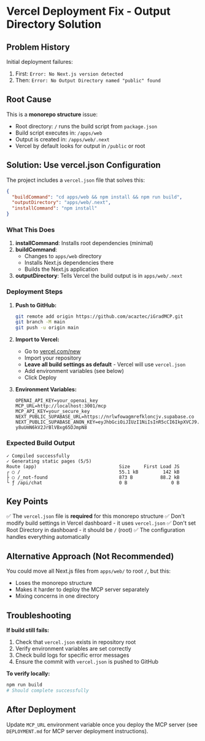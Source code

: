 # Vercel Deployment Fix - Output Directory Solution

## Problem History

Initial deployment failures:
1. First: `Error: No Next.js version detected`
2. Then: `Error: No Output Directory named "public" found`

## Root Cause

This is a **monorepo structure** issue:
- Root directory: `/` runs the build script from `package.json`
- Build script executes in: `/apps/web`
- Output is created in: `/apps/web/.next`
- Vercel by default looks for output in `/public` or root

## Solution: Use vercel.json Configuration

The project includes a `vercel.json` file that solves this:

```json
{
  "buildCommand": "cd apps/web && npm install && npm run build",
  "outputDirectory": "apps/web/.next",
  "installCommand": "npm install"
}
```

### What This Does

1. **installCommand**: Installs root dependencies (minimal)
2. **buildCommand**:
   - Changes to `apps/web` directory
   - Installs Next.js dependencies there
   - Builds the Next.js application
3. **outputDirectory**: Tells Vercel the build output is in `apps/web/.next`

### Deployment Steps

1. **Push to GitHub:**
   ```bash
   git remote add origin https://github.com/acaztec/iGradMCP.git
   git branch -M main
   git push -u origin main
   ```

2. **Import to Vercel:**
   - Go to [vercel.com/new](https://vercel.com/new)
   - Import your repository
   - **Leave all build settings as default** - Vercel will use `vercel.json`
   - Add environment variables (see below)
   - Click Deploy

3. **Environment Variables:**
   ```
   OPENAI_API_KEY=your_openai_key
   MCP_URL=http://localhost:3001/mcp
   MCP_API_KEY=your_secure_key
   NEXT_PUBLIC_SUPABASE_URL=https://nrlwfowagmrefkloncjv.supabase.co
   NEXT_PUBLIC_SUPABASE_ANON_KEY=eyJhbGciOiJIUzI1NiIsInR5cCI6IkpXVCJ9.eyJpc3MiOiJzdXBhYmFzZSIsInJlZiI6Im5ybHdmb3dhZ21yZWZrbG9uY2p2Iiwicm9sZSI6ImFub24iLCJpYXQiOjE3NTk1MTg2MzAsImV4cCI6MjA3NTA5NDYzMH0.eO2DEhcyQALSqFgF-y8uUmN6kV2JrBlVBxg65DJmpN8
   ```

### Expected Build Output

```
✓ Compiled successfully
✓ Generating static pages (5/5)
Route (app)                              Size     First Load JS
┌ ○ /                                    55.1 kB         142 kB
├ ○ /_not-found                          873 B          88.2 kB
└ ƒ /api/chat                            0 B                0 B
```

## Key Points

✅ The `vercel.json` file is **required** for this monorepo structure
✅ Don't modify build settings in Vercel dashboard - it uses `vercel.json`
✅ Don't set Root Directory in dashboard - it should be `/` (root)
✅ The configuration handles everything automatically

## Alternative Approach (Not Recommended)

You could move all Next.js files from `apps/web/` to root `/`, but this:
- Loses the monorepo structure
- Makes it harder to deploy the MCP server separately
- Mixing concerns in one directory

## Troubleshooting

**If build still fails:**

1. Check that `vercel.json` exists in repository root
2. Verify environment variables are set correctly
3. Check build logs for specific error messages
4. Ensure the commit with `vercel.json` is pushed to GitHub

**To verify locally:**
```bash
npm run build
# Should complete successfully
```

## After Deployment

Update `MCP_URL` environment variable once you deploy the MCP server (see `DEPLOYMENT.md` for MCP server deployment instructions).
